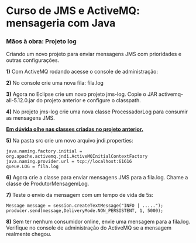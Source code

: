 # Curso de JMS e ActiveMQ: mensageria com Java

### Mãos à obra: Projeto log

Criando um novo projeto para enviar mensagens JMS com prioridades e outras configurações.

**1)** Com ActiveMQ rodando acesse o console de administração:

**2)** No console crie uma nova fila: fila.log

**3)** Agora no Eclipse crie um novo projeto jms-log. Copie o JAR activemq-all-5.12.0.jar do projeto anterior e configure o classpath.

**4)** No projeto jms-log crie uma nova classe ProcessadorLog para consumir as mensagens JMS.

**[Em dúvida olhe nas classes criadas no projeto anterior.](https://github.com/jrmoreiram/alura-jms)**

**5)** Na pasta src crie um novo arquivo jndi.properties:
```
java.naming.factory.initial = org.apache.activemq.jndi.ActiveMQInitialContextFactory
java.naming.provider.url = tcp://localhost:61616
queue.LOG = fila.log
```

**6)** Agora crie a classe para enviar mensagens JMS para a fila.log. Chame a classe de ProdutorMensagemLog.

**7)** Teste o envio da mensagem com um tempo de vida de 5s:
```
Message message = session.createTextMessage("INFO | .....");
producer.send(message,DeliveryMode.NON_PERSISTENT, 1, 5000);
```

**8)** Sem ter nenhum consumidor online, envie uma mensagem para a fila.log. Verifique no console de administração do ActiveMQ se a mensagem realmente chegou.
